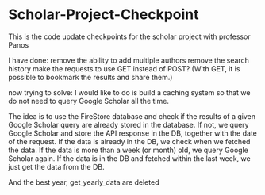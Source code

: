 # Scholar-Project-Checkpoint

This is the code update checkpoints for the scholar project with professor Panos

I have done:
remove the ability to add multiple authors
remove the search history
make the requests to use GET instead of POST? (With GET, it is possible to bookmark the results and share them.)

now trying to solve:
I would like to do is build a caching system so that we do not need to query Google Scholar all the time.

The idea is to use the FireStore database and check if the results of a given Google Scholar query are already stored in the database. If not, we query Google Scholar and store the API response in the DB, together with the date of the request. If the data is already in the DB, we check when we fetched the data. If the data is more than a week (or month) old, we query Google Scholar again. If the data is in the DB and fetched within the last week, we just get the data from the DB.

And the best year, get_yearly_data are deleted
